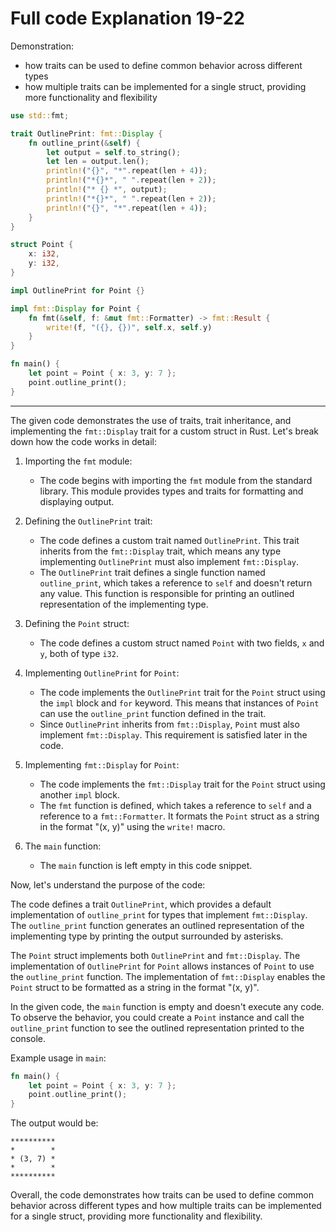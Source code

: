 # Full code Explanation 19-22

Demonstration:

- how traits can be used to define common behavior across different types
- how multiple traits can be implemented for a single struct, providing more functionality and flexibility

```rust
use std::fmt;

trait OutlinePrint: fmt::Display {
    fn outline_print(&self) {
        let output = self.to_string();
        let len = output.len();
        println!("{}", "*".repeat(len + 4));
        println!("*{}*", " ".repeat(len + 2));
        println!("* {} *", output);
        println!("*{}*", " ".repeat(len + 2));
        println!("{}", "*".repeat(len + 4));
    }
}

struct Point {
    x: i32,
    y: i32,
}

impl OutlinePrint for Point {}

impl fmt::Display for Point {
    fn fmt(&self, f: &mut fmt::Formatter) -> fmt::Result {
        write!(f, "({}, {})", self.x, self.y)
    }
}

fn main() {
    let point = Point { x: 3, y: 7 };
    point.outline_print();
}
```

___


The given code demonstrates the use of traits, trait inheritance, and implementing the `fmt::Display` trait for a custom struct in Rust. Let's break down how the code works in detail:

1. Importing the `fmt` module:
   - The code begins with importing the `fmt` module from the standard library. This module provides types and traits for formatting and displaying output.

2. Defining the `OutlinePrint` trait:
   - The code defines a custom trait named `OutlinePrint`. This trait inherits from the `fmt::Display` trait, which means any type implementing `OutlinePrint` must also implement `fmt::Display`.
   - The `OutlinePrint` trait defines a single function named `outline_print`, which takes a reference to `self` and doesn't return any value. This function is responsible for printing an outlined representation of the implementing type.

3. Defining the `Point` struct:
   - The code defines a custom struct named `Point` with two fields, `x` and `y`, both of type `i32`.

4. Implementing `OutlinePrint` for `Point`:
   - The code implements the `OutlinePrint` trait for the `Point` struct using the `impl` block and `for` keyword. This means that instances of `Point` can use the `outline_print` function defined in the trait.
   - Since `OutlinePrint` inherits from `fmt::Display`, `Point` must also implement `fmt::Display`. This requirement is satisfied later in the code.

5. Implementing `fmt::Display` for `Point`:
   - The code implements the `fmt::Display` trait for the `Point` struct using another `impl` block.
   - The `fmt` function is defined, which takes a reference to `self` and a reference to a `fmt::Formatter`. It formats the `Point` struct as a string in the format "(x, y)" using the `write!` macro.

6. The `main` function:
   - The `main` function is left empty in this code snippet.

Now, let's understand the purpose of the code:

The code defines a trait `OutlinePrint`, which provides a default implementation of `outline_print` for types that implement `fmt::Display`. The `outline_print` function generates an outlined representation of the implementing type by printing the output surrounded by asterisks.

The `Point` struct implements both `OutlinePrint` and `fmt::Display`. The implementation of `OutlinePrint` for `Point` allows instances of `Point` to use the `outline_print` function. The implementation of `fmt::Display` enables the `Point` struct to be formatted as a string in the format "(x, y)".

In the given code, the `main` function is empty and doesn't execute any code. To observe the behavior, you could create a `Point` instance and call the `outline_print` function to see the outlined representation printed to the console.

Example usage in `main`:
```rust
fn main() {
    let point = Point { x: 3, y: 7 };
    point.outline_print();
}
```

The output would be:
```
**********
*        *
* (3, 7) *
*        *
**********
```

Overall, the code demonstrates how traits can be used to define common behavior across different types and how multiple traits can be implemented for a single struct, providing more functionality and flexibility.